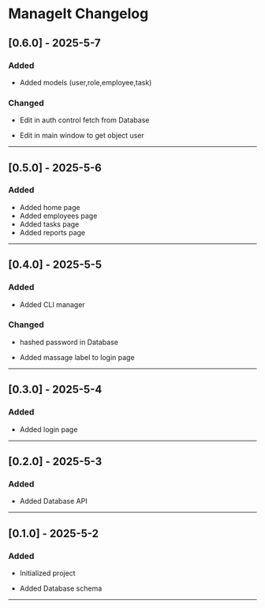 # ManageIt Changelog

## [0.6.0] - 2025-5-7

### Added

- Added models (user,role,employee,task)

### Changed

- Edit in auth control fetch from Database

- Edit in main window to get object user

---

## [0.5.0] - 2025-5-6

### Added

- Added home page
- Added employees page
- Added tasks page
- Added reports page

---

## [0.4.0] - 2025-5-5

### Added

- Added CLI manager

### Changed

- hashed password in Database

- Added massage label to login page

---

## [0.3.0] - 2025-5-4

### Added

- Added login page

---

## [0.2.0] - 2025-5-3

### Added

- Added Database API

---

## [0.1.0] - 2025-5-2

### Added  

- Initialized project

- Added Database schema

---
